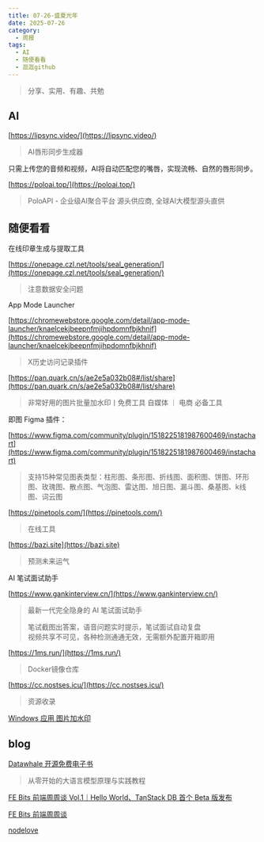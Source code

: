 ```yaml
---
title: 07-26-盛夏光年
date: 2025-07-26
category:
  - 周报
tags:
  - AI
  - 随便看看
  - 逛逛github
---
```


> 分享、实用、有趣、共勉


## AI


[https://lipsync.video/](https://lipsync.video/)
>AI唇形同步生成器
>
只需上传您的音频和视频，AI将自动匹配您的嘴唇，实现流畅、自然的唇形同步。


[https://poloai.top/](https://poloai.top/)
>PoloAPI - 企业级AI聚合平台 源头供应商, 全球AI大模型源头直供


## 随便看看


在线印章生成与提取工具

[https://onepage.czl.net/tools/seal_generation/](https://onepage.czl.net/tools/seal_generation/)
>注意数据安全问题


 App Mode Launcher

[https://chromewebstore.google.com/detail/app-mode-launcher/knaelcekjbeepnfmjihpdomnfbjkhnif](https://chromewebstore.google.com/detail/app-mode-launcher/knaelcekjbeepnfmjihpdomnfbjkhnif)
>X历史访问记录插件


[https://pan.quark.cn/s/ae2e5a032b08#/list/share](https://pan.quark.cn/s/ae2e5a032b08#/list/share)
>非常好用的图片批量加水印丨免费工具 自媒体 ｜ 电商 必备工具

即图 Figma 插件：

[https://www.figma.com/community/plugin/1518225181987600469/instachart](https://www.figma.com/community/plugin/1518225181987600469/instachart)

>
>支持15种常见图表类型：柱形图、条形图、折线图、面积图、饼图、环形图、玫瑰图、散点图、气泡图、雷达图、旭日图、漏斗图、桑基图、k线图、词云图


[https://pinetools.com/](https://pinetools.com/)
>在线工具


[https://bazi.site](https://bazi.site)
>预测未来运气



AI 笔试面试助手

[https://www.gankinterview.cn/](https://www.gankinterview.cn/)
>最新一代完全隐身的  AI 笔试面试助手
>
>笔试截图出答案，语音问题实时提示，笔试面试自动复盘  
视频共享不可见，各种检测通通无效，无需额外配置开箱即用


[https://1ms.run/](https://1ms.run/)
>Docker镜像仓库


[https://cc.nostses.icu/](https://cc.nostses.icu/)
>资源收录

[Windows 应用 图片加水印](https://nxg.lanzoul.com/iB8bF32jln0j)



## blog

[Datawhale 开源免费电子书](https://datawhalechina.github.io/happy-llm/#/)
> 从零开始的大语言模型原理与实践教程

[FE Bits 前端周周谈 Vol.1｜Hello World、TanStack DB 首个 Beta 版发布](https://quaily.com/cosine/p/1-hello-world)


[FE Bits 前端周周谈](https://app.folo.is/share/feeds/174359750917069824)


[nodelove](https://www.nodelove.com/)

